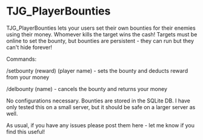 TJG_PlayerBounties
================

TJG_PlayerBounties lets your users set their own bounties for their enemies using their money.  Whomever kills the target wins the cash!  Targets must be online to set the bounty, but bounties are persistent - they can run but they can't hide forever!

Commands:

/setbounty (reward) (player name) - sets the bounty and deducts reward from your money

/delbounty (name) - cancels the bounty and returns your money


No configurations necessary.  Bounties are stored in the SQLite DB.  I have only tested this on a small server, but it should be safe on a larger server as well.

As usual, if you have any issues please post them here - let me know if you find this useful!

